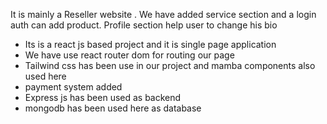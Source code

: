 It is mainly a Reseller website . We have added service section and a login auth can add product.  Profile section help user to change his bio 

* Its is a react js based project and it is single page application
* We have use react router dom for routing our page
* Tailwind css has been use in our project and mamba components also used here
* payment system added
* Express js has been used as backend
* mongodb has been used here as database